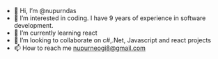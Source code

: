 - 👋 Hi, I’m @nupurndas
- 👀 I’m interested in coding. I have 9 years of experience in software development.
- 🌱 I’m currently learning react
- 💞️ I’m looking to collaborate on c#,.Net, Javascript and react projects
- 📫 How to reach me nupurneogi8@gmail.com

<!---
nupurndas/nupurndas is a ✨ special ✨ repository because its `README.md` (this file) appears on your GitHub profile.
You can click the Preview link to take a look at your changes.
--->
